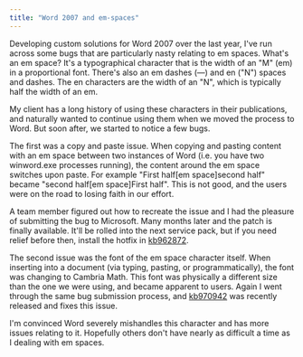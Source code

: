 ```yaml
---
title: "Word 2007 and em-spaces"
---
```



Developing custom solutions for Word 2007 over the last year, I've run across some bugs that are particularly nasty relating to em spaces. What's an em space? It's a typographical character that is the width of an "M" (em) in a proportional font. There's also an em dashes (—) and en ("N") spaces and dashes. The en characters are the width of an "N", which is typically half the width of an em.

My client has a long history of using these characters in their publications, and naturally wanted to continue using them when we moved the process to Word. But soon after, we started to notice a few bugs.

The first was a copy and paste issue. When copying and pasting content with an em space between two instances of Word (i.e. you have two winword.exe processes running), the content around the em space switches upon paste. For example "First half[em space]second half" became "second half[em space]First half". This is not good, and the users were on the road to losing faith in our effort.

A team member figured out how to recreate the issue and I had the pleasure of submitting the bug to Microsoft. Many months later and the patch is finally available. It'll be rolled into the next service pack, but if you need relief before then, install the hotfix in [kb962872](http://support.microsoft.com/kb/962872/).

The second issue was the font of the em space character itself. When inserting into a document (via typing, pasting, or programmatically), the font was changing to Cambria Math. This font was physically a different size than the one we were using, and became apparent to users. Again I went through the same bug submission process, and [kb970942](http://support.microsoft.com/kb/970942) was recently released and fixes this issue.

I'm convinced Word severely mishandles this character and has more issues relating to it. Hopefully others don't have nearly as difficult a time as I dealing with em spaces.